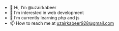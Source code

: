 - 👋 Hi, I’m @uzairkabeer
- 👀 I’m interested in web development
- 🌱 I’m currently learning php and js
- 📫 How to reach me at uzairkabeer928@gmail.com

<!---
uzairkabeer/uzairkabeer is a ✨ special ✨ repository because its `README.md` (this file) appears on your GitHub profile.
You can click the Preview link to take a look at your changes.
--->
